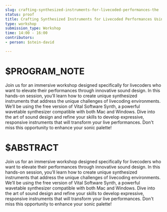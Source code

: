 ```yaml
---
slug: crafting-synthesized-instruments-for-livecoded-performances-the
status: proof
title: Crafting Synthesized Instruments for Livecoded Performances Using the Vital Wavetable Synth
type: workshop
submission_type: Workshop
time: 14:00 - 16:00
contributors:
- person: $stein-david

---
```


# $PROGRAM_NOTE

Join us for an immersive workshop designed specifically for livecoders who want to elevate
their performances through innovative sound design. In this hands-on session, you’ll learn
how to create unique synthesized instruments that address the unique challenges of
livecoding environments. We’ll be using the free version of Vital Software Synth, a powerful
wavetable synthesizer compatible with both Mac and Windows. Dive into the art of sound
design and refine your skills to develop expressive, responsive instruments that will
transform your live performances. Don't miss this opportunity to enhance your sonic
palette!

# $ABSTRACT

Join us for an immersive workshop designed specifically for livecoders who want to elevate their performances through innovative sound design. In this hands-on session, you’ll learn how to create unique synthesized instruments that address the unique challenges of livecoding environments. We’ll be using the free version of Vital Software Synth, a powerful wavetable synthesizer compatible with both Mac and Windows. Dive into the art of sound design and refine your skills to develop expressive, responsive instruments that will transform your live performances. Don't miss this opportunity to enhance your sonic palette!

